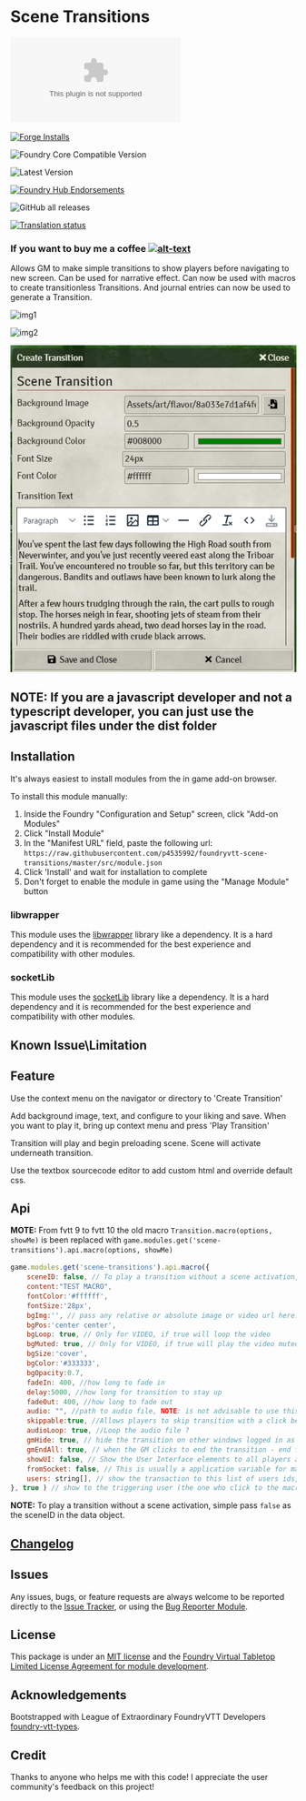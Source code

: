 # Scene Transitions

![Latest Release Download Count](https://img.shields.io/github/downloads/p4535992/foundryvtt-scene-transitions/latest/module.zip?color=2b82fc&label=DOWNLOADS&style=for-the-badge)

[![Forge Installs](https://img.shields.io/badge/dynamic/json?label=Forge%20Installs&query=package.installs&suffix=%25&url=https%3A%2F%2Fforge-vtt.com%2Fapi%2Fbazaar%2Fpackage%2Fscene-transitions&colorB=006400&style=for-the-badge)](https://forge-vtt.com/bazaar#package=scene-transitions)

![Foundry Core Compatible Version](https://img.shields.io/badge/dynamic/json.svg?url=https%3A%2F%2Fraw.githubusercontent.com%2Fp4535992%2Ffoundryvtt-scene-transitions%2Fmaster%2Fsrc%2Fmodule.json&label=Foundry%20Version&query=$.compatibility.verified&colorB=orange&style=for-the-badge)

![Latest Version](https://img.shields.io/badge/dynamic/json.svg?url=https%3A%2F%2Fraw.githubusercontent.com%2Fp4535992%2Ffoundryvtt-scene-transitions%2Fmaster%2Fsrc%2Fmodule.json&label=Latest%20Release&prefix=v&query=$.version&colorB=red&style=for-the-badge)

[![Foundry Hub Endorsements](https://img.shields.io/endpoint?logoColor=white&url=https%3A%2F%2Fwww.foundryvtt-hub.com%2Fwp-json%2Fhubapi%2Fv1%2Fpackage%2Fscene-transitions%2Fshield%2Fendorsements&style=for-the-badge)](https://www.foundryvtt-hub.com/package/scene-transitions/)

![GitHub all releases](https://img.shields.io/github/downloads/p4535992/foundryvtt-scene-transitions/total?style=for-the-badge)

[![Translation status](https://weblate.foundryvtt-hub.com/widgets/scene-transitions/-/287x66-black.png)](https://weblate.foundryvtt-hub.com/engage/scene-transitions/)

### If you want to buy me a coffee [![alt-text](https://img.shields.io/badge/-Patreon-%23ff424d?style=for-the-badge)](https://www.patreon.com/p4535992)

Allows GM to make simple transitions to show players before navigating to new screen. Can be used for narrative effect. Can now be used with macros to create transitionless Transitions. And journal entries can now be used to generate a Transition.

![img1](/wiki/img/scene_transations_video.gif)

![img2](/wiki/img/preview.png)

![img3](/wiki/img/preview2.png)

## NOTE: If you are a javascript developer and not a typescript developer, you can just use the javascript files under the dist folder


## Installation

It's always easiest to install modules from the in game add-on browser.

To install this module manually:
1.  Inside the Foundry "Configuration and Setup" screen, click "Add-on Modules"
2.  Click "Install Module"
3.  In the "Manifest URL" field, paste the following url:
`https://raw.githubusercontent.com/p4535992/foundryvtt-scene-transitions/master/src/module.json`
4.  Click 'Install' and wait for installation to complete
5.  Don't forget to enable the module in game using the "Manage Module" button

### libwrapper

This module uses the [libwrapper](https://github.com/ruipin/fvtt-lib-wrapper) library like a dependency. It is a hard dependency and it is recommended for the best experience and compatibility with other modules.

### socketLib

This module uses the [socketLib](https://github.com/manuelVo/foundryvtt-socketlib) library like a dependency. It is a hard dependency and it is recommended for the best experience and compatibility with other modules.


## Known Issue\Limitation

## Feature

Use the context menu on the navigator or directory to 'Create Transition'

Add background image, text, and configure to your liking and save. When you want to play it, bring up context menu and press 'Play Transition' 

Transition will play and begin preloading scene. Scene will activate underneath transition. 

Use the textbox sourcecode editor to add custom html and override default css.


## Api

**MOTE:** From fvtt 9 to fvtt 10 the old macro `Transition.macro(options, showMe)` is been replaced with `game.modules.get('scene-transitions').api.macro(options, showMe)`

```javascript
game.modules.get('scene-transitions').api.macro({
	sceneID: false, // To play a transition without a scene activation, simple pass `false` as the sceneID in the data object.
	content:"TEST MACRO",
	fontColor:'#ffffff',
	fontSize:'28px',
	bgImg:'', // pass any relative or absolute image or video url here.
	bgPos:'center center',
    bgLoop: true, // Only for VIDEO, if true will loop the video
	bgMuted: true, // Only for VIDEO, if true will play the video muted
	bgSize:'cover',
	bgColor:'#333333',
	bgOpacity:0.7,
	fadeIn: 400, //how long to fade in
	delay:5000, //how long for transition to stay up
	fadeOut: 400, //how long to fade out
	audio: "", //path to audio file, NOTE: is not advisable to use this with a video and the property 'bgMuted = false'
	skippable:true, //Allows players to skip transition with a click before delay runs out.
    audioLoop: true, //Loop the audio file ?
	gmHide: true, // hide the transition on other windows logged in as a GM
	gmEndAll: true, // when the GM clicks to end the transition - end for everyone
	showUI: false, // Show the User Interface elements to all players allowing them to interact with character sheets etc
	fromSocket: false, // This is usually a application variable for manage socket calls YOU DIDN'T NEED TO TOUCH THIS, MUST BE ALWAYS FALSE.
	users: string[], // show the transaction to this list of users ids, NOTE: if 'showMe' is true the current user id is add to the list
}, true ) // show to the triggering user (the one who click to the macro usually the GM)
```

**NOTE:** To play a transition without a scene activation, simple pass `false` as the sceneID in the data object.


## [Changelog](./CHANGELOG.md)

## Issues

Any issues, bugs, or feature requests are always welcome to be reported directly to the [Issue Tracker](https://github.com/p4535992/foundryvtt-scene-transitions/issues ), or using the [Bug Reporter Module](https://foundryvtt.com/packages/bug-reporter/).

## License

This package is under an [MIT license](LICENSE) and the [Foundry Virtual Tabletop Limited License Agreement for module development](https://foundryvtt.com/article/license/).

## Acknowledgements

Bootstrapped with League of Extraordinary FoundryVTT Developers  [foundry-vtt-types](https://github.com/League-of-Foundry-Developers/foundry-vtt-types).

## Credit

Thanks to anyone who helps me with this code! I appreciate the user community's feedback on this project!

